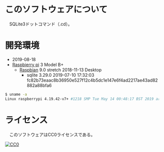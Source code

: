 ﻿# このソフトウェアについて

　SQLite3ドットコマンド（.cd）。

# 開発環境

* <time datetime="2019-08-18T15:54:48+0900">2019-08-18</time>
* [Raspbierry pi](https://ja.wikipedia.org/wiki/Raspberry_Pi) 3 Model B+
    * [Raspbian](https://www.raspberrypi.org/downloads/raspbian/) 9.0 stretch 2018-11-13 Desktop
        * sqlite 3.29.0 2019-07-10 17:32:03 fc82b73eaac8b36950e527f12c4b5dc1e147e6f4ad2217ae43ad82882a88bfa6

```sh
$ uname -a
Linux raspberrypi 4.19.42-v7+ #1218 SMP Tue May 14 00:48:17 BST 2019 armv7l GNU/Linux
```

# ライセンス

　このソフトウェアはCC0ライセンスである。

[![CC0](http://i.creativecommons.org/p/zero/1.0/88x31.png "CC0")](http://creativecommons.org/publicdomain/zero/1.0/deed.ja)

